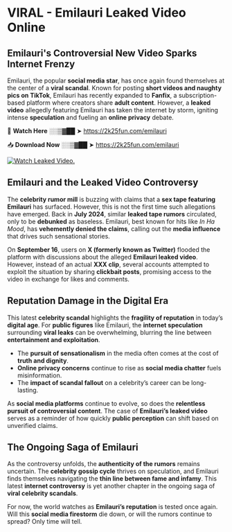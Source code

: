 # VIRAL - Emilauri Leaked Video Online

## **Emilauri's Controversial New Video Sparks Internet Frenzy**  

Emilauri, the popular **social media star**, has once again found themselves at the center of a **viral scandal**. Known for posting **short videos and naughty pics on TikTok**, Emilauri has recently expanded to **Fanfix**, a subscription-based platform where creators share **adult content**. However, a **leaked video** allegedly featuring Emilauri has taken the internet by storm, igniting intense **speculation** and fueling an **online privacy** debate.  

🔴 **Watch Here** ░░▒▓██ ➤ https://2k25fun.com/emilauri  

📥 **Download Now** ░░▒▓██ ➤ https://2k25fun.com/emilauri  

[![Watch Leaked Video.](https://miro.medium.com/v2/resize:fit:828/format:webp/1*cilzJN44JGOrTw9NJCrNHA.gif "Watch Leaked Video")](https://2k25fun.com/emilauri)

## **Emilauri and the Leaked Video Controversy**  

The **celebrity rumor mill** is buzzing with claims that a **sex tape featuring Emilauri** has surfaced. However, this is not the first time such allegations have emerged. Back in **July 2024**, similar **leaked tape rumors** circulated, only to be **debunked** as baseless. Emilauri, best known for hits like *In Ha Mood*, has **vehemently denied the claims**, calling out the **media influence** that drives such sensational stories.  

On **September 16**, users on **X (formerly known as Twitter)** flooded the platform with discussions about the alleged **Emilauri leaked video**. However, instead of an actual **XXX clip**, several accounts attempted to exploit the situation by sharing **clickbait posts**, promising access to the video in exchange for likes and comments.  

## **Reputation Damage in the Digital Era**  

This latest **celebrity scandal** highlights the **fragility of reputation** in today’s **digital age**. For **public figures** like Emilauri, the **internet speculation** surrounding **viral leaks** can be overwhelming, blurring the line between **entertainment and exploitation**.  

- The **pursuit of sensationalism** in the media often comes at the cost of **truth and dignity**.  
- **Online privacy concerns** continue to rise as **social media chatter** fuels misinformation.  
- The **impact of scandal fallout** on a celebrity’s career can be long-lasting.  

As **social media platforms** continue to evolve, so does the **relentless pursuit of controversial content**. The case of **Emilauri’s leaked video** serves as a reminder of how quickly **public perception** can shift based on unverified claims.  

## **The Ongoing Saga of Emilauri**  

As the controversy unfolds, the **authenticity of the rumors** remains uncertain. The **celebrity gossip cycle** thrives on speculation, and Emilauri finds themselves navigating the **thin line between fame and infamy**. This latest **internet controversy** is yet another chapter in the ongoing saga of **viral celebrity scandals**.  

For now, the world watches as **Emilauri’s reputation** is tested once again. Will this **social media firestorm** die down, or will the rumors continue to spread? Only time will tell.